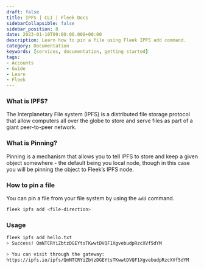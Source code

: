 ```yaml
---
draft: false
title: IPFS | CLI | Fleek Docs 
sidebarCollapsible: false
sidebar_position: 8
date: 2023-01-10T09:00:00.000+00:00
description: Learn how to pin a file using Fleek IPFS add command.
category: Documentation
keywords: [services, documentation, getting started]
tags:
- Accounts
- Guide
- Learn
- Fleek
---
```


### What is IPFS?

The Interplanetary File system (IPFS) is a distributed file storage protocol that allow computers all over the globe to store and serve files as part of a giant peer-to-peer network.

### What is Pinning?

Pinning is a mechanism that allows you to tell IPFS to store and keep a given object somewhere - the default being you local node, though in this case you will be pinning the object to Fleek’s IPFS node.

### How to pin a file

You can pin a file from your file system by using the `add` command.

```bash copy
fleek ipfs add <file-direction>
```
### Usage

```bash
fleek ipfs add hello.txt
> Success! QmNTCRYiZbtzDGEYtsTKwwtDVQF1XgvebudpRzcXVf5dYM

> You can visit through the gateway:
https://ipfs.io/ipfs/QmNTCRYiZbtzDGEYtsTKwwtDVQF1XgvebudpRzcXVf5dYM

